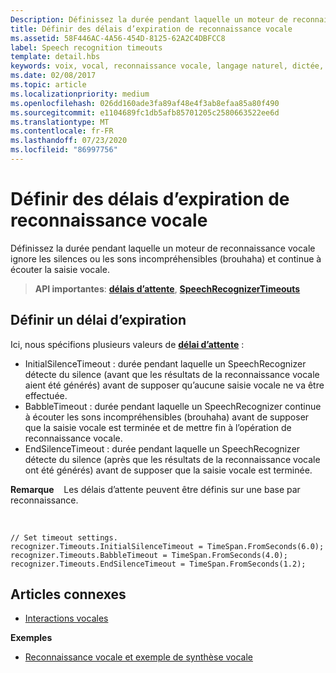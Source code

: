 ```yaml
---
Description: Définissez la durée pendant laquelle un moteur de reconnaissance vocale ignore les silences ou les sons incompréhensibles (brouhaha) et continue à écouter la saisie vocale.
title: Définir des délais d’expiration de reconnaissance vocale
ms.assetid: 58F446AC-4A56-454D-8125-62A2C4DBFCC8
label: Speech recognition timeouts
template: detail.hbs
keywords: voix, vocal, reconnaissance vocale, langage naturel, dictée, saisie, interaction utilisateur
ms.date: 02/08/2017
ms.topic: article
ms.localizationpriority: medium
ms.openlocfilehash: 026dd160ade3fa89af48e4f3ab8efaa85a80f490
ms.sourcegitcommit: e1104689fc1db5afb85701205c2580663522ee6d
ms.translationtype: MT
ms.contentlocale: fr-FR
ms.lasthandoff: 07/23/2020
ms.locfileid: "86997756"
---
```

# <a name="set-speech-recognition-timeouts"></a>Définir des délais d’expiration de reconnaissance vocale


Définissez la durée pendant laquelle un moteur de reconnaissance vocale ignore les silences ou les sons incompréhensibles (brouhaha) et continue à écouter la saisie vocale.

> **API importantes**: [**délais d’attente**](https://docs.microsoft.com/uwp/api/windows.media.speechrecognition.speechrecognizer.timeouts), [**SpeechRecognizerTimeouts**](https://docs.microsoft.com/uwp/api/Windows.Media.SpeechRecognition.SpeechRecognizerTimeouts)

## <a name="set-a-timeout"></a>Définir un délai d’expiration


Ici, nous spécifions plusieurs valeurs de [**délai d’attente**](https://docs.microsoft.com/uwp/api/windows.media.speechrecognition.speechrecognizer.timeouts) :

-   InitialSilenceTimeout : durée pendant laquelle un SpeechRecognizer détecte du silence (avant que les résultats de la reconnaissance vocale aient été générés) avant de supposer qu’aucune saisie vocale ne va être effectuée.
-   BabbleTimeout : durée pendant laquelle un SpeechRecognizer continue à écouter les sons incompréhensibles (brouhaha) avant de supposer que la saisie vocale est terminée et de mettre fin à l’opération de reconnaissance vocale.
-   EndSilenceTimeout : durée pendant laquelle un SpeechRecognizer détecte du silence (après que les résultats de la reconnaissance vocale ont été générés) avant de supposer que la saisie vocale est terminée.

**Remarque**    Les délais d’attente peuvent être définis sur une base par reconnaissance.

 

```CSharp
// Set timeout settings.
recognizer.Timeouts.InitialSilenceTimeout = TimeSpan.FromSeconds(6.0);
recognizer.Timeouts.BabbleTimeout = TimeSpan.FromSeconds(4.0);
recognizer.Timeouts.EndSilenceTimeout = TimeSpan.FromSeconds(1.2);
```

## <a name="related-articles"></a>Articles connexes

* [Interactions vocales](speech-interactions.md)

**Exemples**

* [Reconnaissance vocale et exemple de synthèse vocale](https://github.com/Microsoft/Windows-universal-samples/tree/master/Samples/SpeechRecognitionAndSynthesis)
